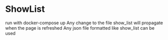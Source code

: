 # ShowList
run with docker-compose up
Any change to the file show_list will propagate when the page is refreshed
Any json file formatted like show_list can be used
